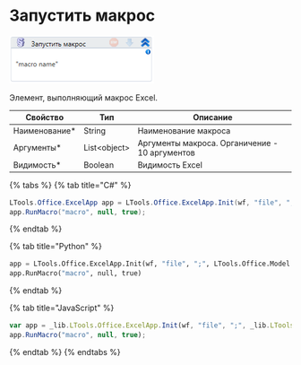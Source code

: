 # Запустить макрос

![](<../../../.gitbook/assets/image (350).png>)

Элемент, выполняющий макрос Excel.

| Свойство       | Тип           | Описание             |
| -------------- | ------------- | -------------------- |
| Наименование\* | String        | Наименование макроса |
| Аргументы\*    | List\<object> | Аргументы макроса. Органичение - 10 аргументов |
| Видимость\*    | Boolean       | Видимость Excel      |

{% tabs %}
{% tab title="C#" %}
```csharp
LTools.Office.ExcelApp app = LTools.Office.ExcelApp.Init(wf, "file", ";", LTools.Office.Model.InteropTypes.DX);
app.RunMacro("macro", null, true);
```
{% endtab %}

{% tab title="Python" %}
```python
app = LTools.Office.ExcelApp.Init(wf, "file", ";", LTools.Office.Model.InteropTypes.DX)
app.RunMacro("macro", null, true)
```
{% endtab %}

{% tab title="JavaScript" %}
```javascript
var app = _lib.LTools.Office.ExcelApp.Init(wf, "file", ";", _lib.LTools.Office.Model.InteropTypes.DX);
app.RunMacro("macro", null, true);
```
{% endtab %}
{% endtabs %}
